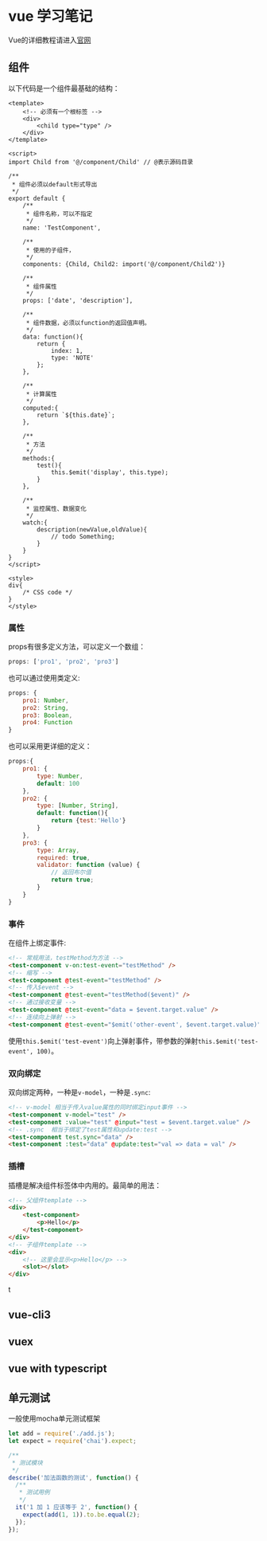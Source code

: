 # vue 学习笔记 #

Vue的详细教程请进入[官网](https://cn.vuejs.org/)

## 组件 ##

以下代码是一个组件最基础的结构：

```vue
<template>
    <!-- 必须有一个根标签 -->
    <div>
        <child type="type" />
    </div>
</template>

<script>
import Child from '@/component/Child' // @表示源码目录

/**
 * 组件必须以default形式导出
 */
export default {
    /**
     * 组件名称，可以不指定
     */
    name: 'TestComponent',

    /**
     * 使用的子组件，
     */    
    components: {Child, Child2: import('@/component/Child2')}

    /**
     * 组件属性
     */
    props: ['date', 'description'],

    /**
     * 组件数据，必须以function的返回值声明。
     */
    data: function(){
        return {
            index: 1,
            type: 'NOTE'
        };
    },
    
    /**
     * 计算属性
     */
    computed:{
        return `${this.date}`;
    },
    
    /**
     * 方法
     */
    methods:{
        test(){
            this.$emit('display', this.type);
        }
    },

    /**
     * 监控属性、数据变化
     */
    watch:{
        description(newValue,oldValue){
            // todo Something;
        }
    }
}
</script>

<style>
div{
    /* CSS code */
}
</style>
```

### 属性 ###

props有很多定义方法，可以定义一个数组：

```javascript
props: ['pro1', 'pro2', 'pro3']
```

 也可以通过使用类定义:

```javascript
props: {
    pro1: Number,
    pro2: String,
    pro3: Boolean,
    pro4: Function
}
```

也可以采用更详细的定义：

```javascript
props:{
    pro1: {
        type: Number,
        default: 100
    },
    pro2: {
        type: [Number, String],
        default: function(){
            return {test:'Hello'}
        }
    },
    pro3: {
        type: Array,
        required: true,
        validator: function (value) {
            // 返回布尔值
            return true;
        }
    }
}
```

### 事件 ###

在组件上绑定事件:

```html
<!-- 常规用法，testMethod为方法 -->
<test-component v-on:test-event="testMethod" />
<!-- 缩写 -->
<test-component @test-event="testMethod" />
<!-- 传入$event -->
<test-component @test-event="testMethod($event)" />
<!-- 通过接收变量 -->
<test-component @test-event="data = $event.target.value" />
<!-- 连续向上弹射 -->
<test-component @test-event="$emit('other-event', $event.target.value)" />
```

使用`this.$emit('test-event')`向上弹射事件，带参数的弹射`this.$emit('test-event', 100)`。

### 双向绑定  ###

双向绑定两种，一种是`v-model`，一种是`.sync`:

```html
<!-- v-model 相当于传入value属性的同时绑定input事件 -->
<test-component v-model="test" />
<test-component :value="test" @input="test = $event.target.value" />
<!-- .sync  相当于绑定了test属性和update:test -->
<test-component test.sync="data" />
<test-component :test="data" @update:test="val => data = val" />
```

### 插槽  ###

插槽是解决组件标签体中内用的。最简单的用法：

```html
<!-- 父组件template -->
<div>
    <test-component>
        <p>Hello</p>
    </test-component>
</div>
<!-- 子组件template -->
<div>
    <!-- 这里会显示<p>Hello</p> -->
    <slot></slot>
</div>
```
t
## vue-cli3 ##

## vuex ##

## vue with typescript ##

## 单元测试 ##

一般使用mocha单元测试框架

```javascript
let add = require('./add.js');
let expect = require('chai').expect;

/**
 * 测试模块
 */
describe('加法函数的测试', function() {
  /**
   * 测试用例
   */
  it('1 加 1 应该等于 2', function() {
    expect(add(1, 1)).to.be.equal(2);
  });
});
```
